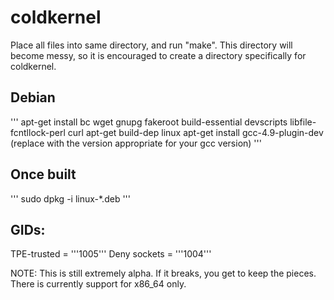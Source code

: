 coldkernel 
==========
Place all files into same directory, and run "make". This directory will become messy, so it is encouraged to create a directory specifically for coldkernel. 

Debian
------
'''
apt-get install bc wget gnupg fakeroot build-essential devscripts libfile-fcntllock-perl curl
apt-get build-dep linux
apt-get install gcc-4.9-plugin-dev (replace with the version appropriate for your gcc version)
'''

Once built
----------
'''
sudo dpkg -i linux-*.deb
'''

GIDs:
----
TPE-trusted = '''1005'''
Deny sockets  = '''1004'''

NOTE: This is still extremely alpha. If it breaks, you get to keep the pieces. There is currently 
support for x86_64 only.

